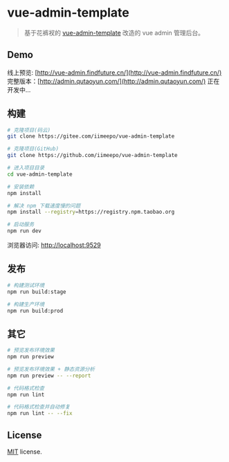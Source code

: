# vue-admin-template

> 基于花裤衩的 [vue-admin-template](https://github.com/PanJiaChen/vue-admin-template) 改造的 vue admin 管理后台。

## Demo

线上预览: [http://vue-admin.findfuture.cn/](http://vue-admin.findfuture.cn/)
完整版本：[http://admin.qutaoyun.com/](http://admin.qutaoyun.com/) 正在开发中...

## 构建

```bash
# 克隆项目(码云)
git clone https://gitee.com/iimeepo/vue-admin-template

# 克隆项目(GitHub)
git clone https://github.com/iimeepo/vue-admin-template

# 进入项目目录
cd vue-admin-template

# 安装依赖
npm install

# 解决 npm 下载速度慢的问题
npm install --registry=https://registry.npm.taobao.org

# 启动服务
npm run dev
```

浏览器访问: [http://localhost:9529](http://localhost:9529)

## 发布

```bash
# 构建测试环境
npm run build:stage

# 构建生产环境
npm run build:prod
```

## 其它

```bash
# 预览发布环境效果
npm run preview

# 预览发布环境效果 + 静态资源分析
npm run preview -- --report

# 代码格式检查
npm run lint

# 代码格式检查并自动修复
npm run lint -- --fix
```

## License

[MIT](https://gitee.com/iimeepo/vue-admin-template/blob/master/LICENSE) license.
